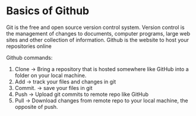 # Basics of Github
Git is the free and open source version control system.
Version control is the management of changes to documents, computer programs, large web sites and other collection of information.
Github is the website to host your repositories online

Github commands:
1. Clone -> Bring a repository that is hosted somewhere like GitHub into a folder on your local machine.
2. Add -> track your files and changes in git
3. Commit. -> save your files in git
4. Push -> Upload git commits to remote repo like GitHub
5. Pull -> Download changes from remote repo to your local machine, the opposite of push.

